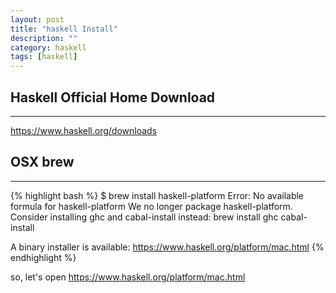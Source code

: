 ```yaml
---
layout: post
title: "haskell Install"
description: ""
category: haskell
tags: [haskell]
---
```



## Haskell Official Home Download
---

<https://www.haskell.org/downloads>

## OSX brew
---

{% highlight bash %}
$ brew install haskell-platform
Error: No available formula for haskell-platform
We no longer package haskell-platform. Consider installing ghc
and cabal-install instead:
  brew install ghc cabal-install

A binary installer is available:
  https://www.haskell.org/platform/mac.html
{% endhighlight %}

so, let's open <https://www.haskell.org/platform/mac.html>
